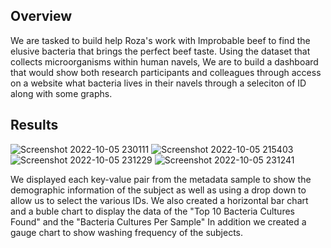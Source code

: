 ## Overview

We are tasked to build help Roza's work with Improbable beef to find the elusive bacteria that brings the perfect beef taste. Using the dataset that collects microorganisms within human navels, We are to build a dashboard that would show both research participants and colleagues through access on a website what bacteria lives in their navels through a seleciton of ID along with some graphs. 

## Results

![Screenshot 2022-10-05 230111](https://user-images.githubusercontent.com/107603065/194226146-92ff7749-c927-421c-bb5b-4a81d80e019d.png)
![Screenshot 2022-10-05 215403](https://user-images.githubusercontent.com/107603065/194227692-c6b05558-b59f-4269-8c65-bb8580e8c20d.png)
![Screenshot 2022-10-05 231229](https://user-images.githubusercontent.com/107603065/194227763-d843ab39-8e0a-4f56-921c-4e7a868971f2.png)
![Screenshot 2022-10-05 231241](https://user-images.githubusercontent.com/107603065/194227768-50b0998e-87e0-4c89-a817-b1147a23cd14.png)


We displayed each key-value pair from the metadata sample to show the demographic information of the subject as well as using a drop down to allow us to select the various IDs. We also created a horizontal bar chart and a buble chart to display the data of the "Top 10 Bacteria Cultures Found" and the "Bacteria Cultures Per Sample" In addition we created a gauge chart to show washing frequency of the subjects.

